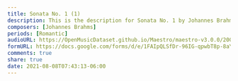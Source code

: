 ```yaml
---
title: Sonata No. 1 (1)
description: This is the description for Sonata No. 1 by Johannes Brahms
composers: [Johannes Brahms]
periods: [Romantic]
audioURL: https://OpenMusicDataset.github.io/Maestro/maestro-v3.0.0/2006/MIDI-Unprocessed_19_R1_2006_01-07_ORIG_MID--AUDIO_19_R1_2006_03_Track03_wav.midi
formURL: https://docs.google.com/forms/d/e/1FAIpQLSfDr-96IG-qpwbT8p-8aYeOqYkQzPVa0mZWY8dSucUM1-cJzg/viewform
comments: true
share: true
date: 2021-08-08T07:43:13-06:00
---
```

